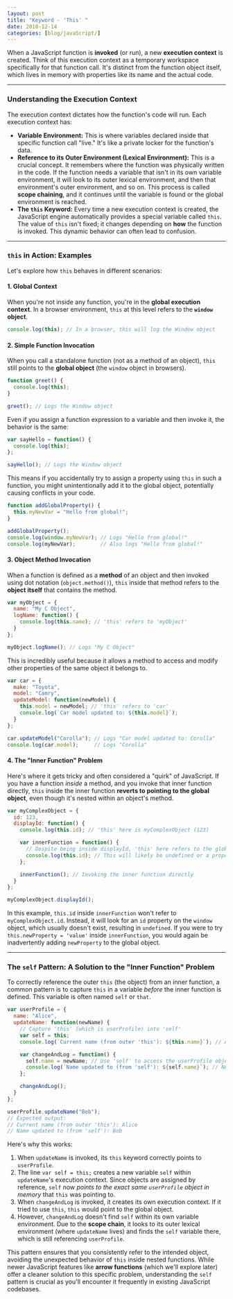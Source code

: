 ```yaml
---
layout: post
title: "Keyword - 'This' "
date: 2018-12-14
categories: [blog/javaScript/]
---
```



When a JavaScript function is **invoked** (or run), a new **execution context** is created. Think of this execution context as a temporary workspace specifically for that function call. It's distinct from the function object itself, which lives in memory with properties like its name and the actual code.

-----

### Understanding the Execution Context

The execution context dictates how the function's code will run. Each execution context has:

  * **Variable Environment:** This is where variables declared inside that specific function call "live." It's like a private locker for the function's data.
  * **Reference to its Outer Environment (Lexical Environment):** This is a crucial concept. It remembers where the function was physically written in the code. If the function needs a variable that isn't in its own variable environment, it will look to its outer lexical environment, and then that environment's outer environment, and so on. This process is called **scope chaining**, and it continues until the variable is found or the global environment is reached.
  * **The `this` Keyword:** Every time a new execution context is created, the JavaScript engine automatically provides a special variable called `this`. The value of `this` isn't fixed; it changes depending on **how** the function is invoked. This dynamic behavior can often lead to confusion.

-----

### `this` in Action: Examples

Let's explore how `this` behaves in different scenarios:

#### 1\. Global Context

When you're not inside any function, you're in the **global execution context**. In a browser environment, `this` at this level refers to the **`window` object**.

```javascript
console.log(this); // In a browser, this will log the Window object
```

#### 2\. Simple Function Invocation

When you call a standalone function (not as a method of an object), `this` still points to the **global object** (the `window` object in browsers).

```javascript
function greet() {
  console.log(this);
}

greet(); // Logs the Window object
```

Even if you assign a function expression to a variable and then invoke it, the behavior is the same:

```javascript
var sayHello = function() {
  console.log(this);
};

sayHello(); // Logs the Window object
```

This means if you accidentally try to assign a property using `this` in such a function, you might unintentionally add it to the global object, potentially causing conflicts in your code.

```javascript
function addGlobalProperty() {
  this.myNewVar = "Hello from global!";
}

addGlobalProperty();
console.log(window.myNewVar); // Logs "Hello from global!"
console.log(myNewVar);        // Also logs "Hello from global!"
```

#### 3\. Object Method Invocation

When a function is defined as a **method** of an object and then invoked using dot notation (`object.method()`), `this` inside that method refers to the **object itself** that contains the method.

```javascript
var myObject = {
  name: "My C Object",
  logName: function() {
    console.log(this.name); // 'this' refers to 'myObject'
  }
};

myObject.logName(); // Logs "My C Object"
```

This is incredibly useful because it allows a method to access and modify other properties of the same object it belongs to.

```javascript
var car = {
  make: "Toyota",
  model: "Camry",
  updateModel: function(newModel) {
    this.model = newModel; // 'this' refers to 'car'
    console.log(`Car model updated to: ${this.model}`);
  }
};

car.updateModel("Corolla"); // Logs "Car model updated to: Corolla"
console.log(car.model);     // Logs "Corolla"
```

#### 4\. The "Inner Function" Problem

Here's where it gets tricky and often considered a "quirk" of JavaScript. If you have a function *inside* a method, and you invoke that inner function directly, `this` inside the inner function **reverts to pointing to the global object**, even though it's nested within an object's method.

```javascript
var myComplexObject = {
  id: 123,
  displayId: function() {
    console.log(this.id); // 'this' here is myComplexObject (123)

    var innerFunction = function() {
      // Despite being inside displayId, 'this' here refers to the global object (Window)
      console.log(this.id); // This will likely be undefined or a property of the window object
    };

    innerFunction(); // Invoking the inner function directly
  }
};

myComplexObject.displayId();
```

In this example, `this.id` inside `innerFunction` won't refer to `myComplexObject.id`. Instead, it will look for an `id` property on the `window` object, which usually doesn't exist, resulting in `undefined`. If you were to try `this.newProperty = 'value'` inside `innerFunction`, you would again be inadvertently adding `newProperty` to the global object.

-----

### The `self` Pattern: A Solution to the "Inner Function" Problem

To correctly reference the outer `this` (the object) from an inner function, a common pattern is to capture `this` in a variable *before* the inner function is defined. This variable is often named `self` or `that`.

```javascript
var userProfile = {
  name: "Alice",
  updateName: function(newName) {
    // Capture 'this' (which is userProfile) into 'self'
    var self = this;
    console.log(`Current name (from outer 'this'): ${this.name}`); // Alice

    var changeAndLog = function() {
      self.name = newName; // Use 'self' to access the userProfile object
      console.log(`Name updated to (from 'self'): ${self.name}`); // New Name
    };

    changeAndLog();
  }
};

userProfile.updateName("Bob");
// Expected output:
// Current name (from outer 'this'): Alice
// Name updated to (from 'self'): Bob
```

Here's why this works:

1.  When `updateName` is invoked, its `this` keyword correctly points to `userProfile`.
2.  The line `var self = this;` creates a new variable `self` within `updateName`'s execution context. Since objects are assigned by reference, `self` now *points to the exact same `userProfile` object in memory* that `this` was pointing to.
3.  When `changeAndLog` is invoked, it creates its own execution context. If it tried to use `this`, `this` would point to the global object.
4.  However, `changeAndLog` doesn't find `self` within its own variable environment. Due to the **scope chain**, it looks to its outer lexical environment (where `updateName` lives) and finds the `self` variable there, which is still referencing `userProfile`.

This pattern ensures that you consistently refer to the intended object, avoiding the unexpected behavior of `this` inside nested functions. While newer JavaScript features like **arrow functions** (which we'll explore later) offer a cleaner solution to this specific problem, understanding the `self` pattern is crucial as you'll encounter it frequently in existing JavaScript codebases.

